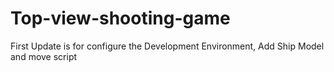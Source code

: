# Top-view-shooting-game

First Update is for configure the Development Environment, Add Ship Model and move script 
